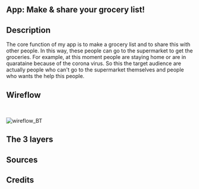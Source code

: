 ## App: Make & share your grocery list!

## Description
The core function of my app is to make a grocery list and to share this with other people. In this way, these people can go to the supermarket to get the groceries. For example, at this moment people are staying home or are in quarataine because of the corona virus. So this the target audience are actually people who can't go to the supermarket themselves and people who wants the help this people.

## Wireflow
<br>

![wireflow_BT](https://user-images.githubusercontent.com/45489420/77059054-9d3a8f80-69d6-11ea-908b-5f2647d1c104.png)

## The 3 layers


## Sources

## Credits
